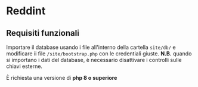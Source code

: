 # Reddint

## Requisiti funzionali

Importare il database usando i file all'interno della cartella  `site/db/` e modificare ii file `/site/bootstrap.php` con le credentiali giuste.
**N.B.** quando si importano i dati del database, è necessario disattivare i controlli sulle chiavi esterne.

È richiesta una versione di **php 8 o superiore**


